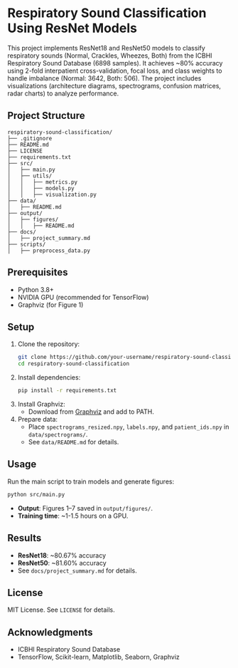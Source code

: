 # Respiratory Sound Classification Using ResNet Models

This project implements ResNet18 and ResNet50 models to classify respiratory sounds (Normal, Crackles, Wheezes, Both) from the ICBHI Respiratory Sound Database (6898 samples). It achieves ~80% accuracy using 2-fold interpatient cross-validation, focal loss, and class weights to handle imbalance (Normal: 3642, Both: 506). The project includes visualizations (architecture diagrams, spectrograms, confusion matrices, radar charts) to analyze performance.

## Project Structure
```
respiratory-sound-classification/
├── .gitignore
├── README.md
├── LICENSE
├── requirements.txt
├── src/
│   ├── main.py
│   ├── utils/
│   │   ├── metrics.py
│   │   ├── models.py
│   │   ├── visualization.py
├── data/
│   ├── README.md
├── output/
│   ├── figures/
│   │   ├── README.md
├── docs/
│   ├── project_summary.md
├── scripts/
│   ├── preprocess_data.py
```

## Prerequisites
- Python 3.8+
- NVIDIA GPU (recommended for TensorFlow)
- Graphviz (for Figure 1)

## Setup
1. Clone the repository:
   ```bash
   git clone https://github.com/your-username/respiratory-sound-classification.git
   cd respiratory-sound-classification
   ```
2. Install dependencies:
   ```bash
   pip install -r requirements.txt
   ```
3. Install Graphviz:
   - Download from [Graphviz](https://graphviz.org/download/) and add to PATH.
4. Prepare data:
   - Place `spectrograms_resized.npy`, `labels.npy`, and `patient_ids.npy` in `data/spectrograms/`.
   - See `data/README.md` for details.

## Usage
Run the main script to train models and generate figures:
```bash
python src/main.py
```
- **Output**: Figures 1–7 saved in `output/figures/`.
- **Training time**: ~1-1.5 hours on a GPU.

## Results
- **ResNet18**: ~80.67% accuracy
- **ResNet50**: ~81.60% accuracy
- See `docs/project_summary.md` for details.

## License
MIT License. See `LICENSE` for details.

## Acknowledgments
- ICBHI Respiratory Sound Database
- TensorFlow, Scikit-learn, Matplotlib, Seaborn, Graphviz
